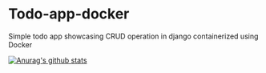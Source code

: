 # Todo-app-docker
Simple todo app showcasing CRUD operation in django containerized using Docker

[![Anurag's github stats](https://github-readme-stats.vercel.app/api?username=rohan07-create&theme=blue-green)](https://github.com/anuraghazra/github-readme-stats)


